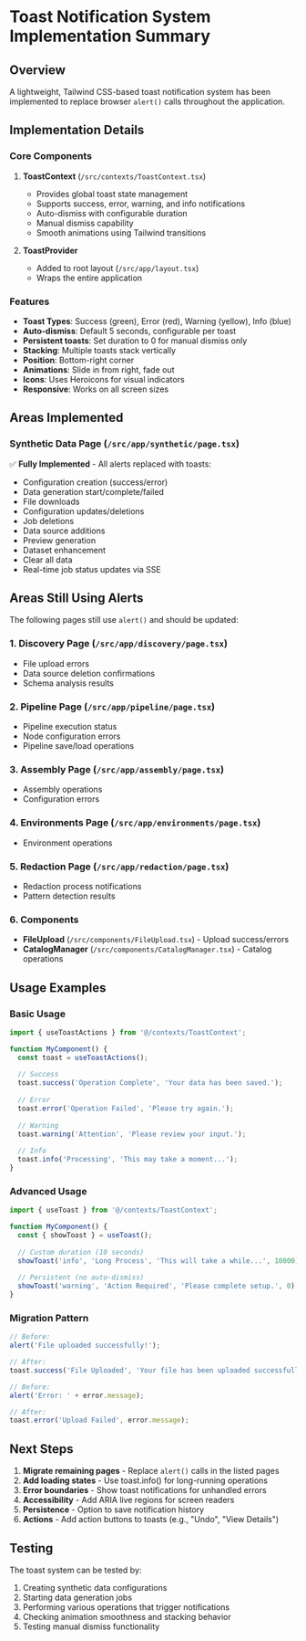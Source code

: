 # Toast Notification System Implementation Summary

## Overview
A lightweight, Tailwind CSS-based toast notification system has been implemented to replace browser `alert()` calls throughout the application.

## Implementation Details

### Core Components
1. **ToastContext** (`/src/contexts/ToastContext.tsx`)
   - Provides global toast state management
   - Supports success, error, warning, and info notifications
   - Auto-dismiss with configurable duration
   - Manual dismiss capability
   - Smooth animations using Tailwind transitions

2. **ToastProvider** 
   - Added to root layout (`/src/app/layout.tsx`)
   - Wraps the entire application

### Features
- **Toast Types**: Success (green), Error (red), Warning (yellow), Info (blue)
- **Auto-dismiss**: Default 5 seconds, configurable per toast
- **Persistent toasts**: Set duration to 0 for manual dismiss only
- **Stacking**: Multiple toasts stack vertically
- **Position**: Bottom-right corner
- **Animations**: Slide in from right, fade out
- **Icons**: Uses Heroicons for visual indicators
- **Responsive**: Works on all screen sizes

## Areas Implemented

### Synthetic Data Page (`/src/app/synthetic/page.tsx`)
✅ **Fully Implemented** - All alerts replaced with toasts:
- Configuration creation (success/error)
- Data generation start/complete/failed
- File downloads
- Configuration updates/deletions
- Job deletions
- Data source additions
- Preview generation
- Dataset enhancement
- Clear all data
- Real-time job status updates via SSE

## Areas Still Using Alerts

The following pages still use `alert()` and should be updated:

### 1. Discovery Page (`/src/app/discovery/page.tsx`)
- File upload errors
- Data source deletion confirmations
- Schema analysis results

### 2. Pipeline Page (`/src/app/pipeline/page.tsx`)
- Pipeline execution status
- Node configuration errors
- Pipeline save/load operations

### 3. Assembly Page (`/src/app/assembly/page.tsx`)
- Assembly operations
- Configuration errors

### 4. Environments Page (`/src/app/environments/page.tsx`)
- Environment operations

### 5. Redaction Page (`/src/app/redaction/page.tsx`)
- Redaction process notifications
- Pattern detection results

### 6. Components
- **FileUpload** (`/src/components/FileUpload.tsx`) - Upload success/errors
- **CatalogManager** (`/src/components/CatalogManager.tsx`) - Catalog operations

## Usage Examples

### Basic Usage
```typescript
import { useToastActions } from '@/contexts/ToastContext';

function MyComponent() {
  const toast = useToastActions();
  
  // Success
  toast.success('Operation Complete', 'Your data has been saved.');
  
  // Error
  toast.error('Operation Failed', 'Please try again.');
  
  // Warning
  toast.warning('Attention', 'Please review your input.');
  
  // Info
  toast.info('Processing', 'This may take a moment...');
}
```

### Advanced Usage
```typescript
import { useToast } from '@/contexts/ToastContext';

function MyComponent() {
  const { showToast } = useToast();
  
  // Custom duration (10 seconds)
  showToast('info', 'Long Process', 'This will take a while...', 10000);
  
  // Persistent (no auto-dismiss)
  showToast('warning', 'Action Required', 'Please complete setup.', 0);
}
```

### Migration Pattern
```typescript
// Before:
alert('File uploaded successfully!');

// After:
toast.success('File Uploaded', 'Your file has been uploaded successfully!');

// Before:
alert('Error: ' + error.message);

// After:
toast.error('Upload Failed', error.message);
```

## Next Steps

1. **Migrate remaining pages** - Replace `alert()` calls in the listed pages
2. **Add loading states** - Use toast.info() for long-running operations
3. **Error boundaries** - Show toast notifications for unhandled errors
4. **Accessibility** - Add ARIA live regions for screen readers
5. **Persistence** - Option to save notification history
6. **Actions** - Add action buttons to toasts (e.g., "Undo", "View Details")

## Testing
The toast system can be tested by:
1. Creating synthetic data configurations
2. Starting data generation jobs
3. Performing various operations that trigger notifications
4. Checking animation smoothness and stacking behavior
5. Testing manual dismiss functionality